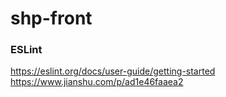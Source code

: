 # shp-front

### ESLint
https://eslint.org/docs/user-guide/getting-started
https://www.jianshu.com/p/ad1e46faaea2
